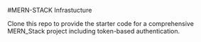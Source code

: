 #MERN-STACK Infrastucture

Clone this repo to provide the starter code for a comprehensive MERN_Stack project including token-based authentication.
